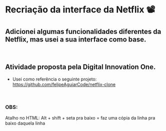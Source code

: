 # Recriação da interface da Netflix :film_projector: 

## Adicionei algumas funcionalidades diferentes da Netflix, mas usei a sua interface como base.

<br/>

## Atividade proposta pela Digital Innovation One.


 - Usei como referência o seguinte projeto: https://github.com/felipeAguiarCode/netflix-clone


<br/>

### **OBS:**
  Atalho no HTML:
Alt + shift + seta pra baixo = faz uma cópia da linha pra baixo daquela linha